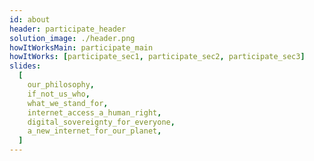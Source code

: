 ```yaml
---
id: about
header: participate_header
solution_image: ./header.png
howItWorksMain: participate_main
howItWorks: [participate_sec1, participate_sec2, participate_sec3]
slides:
  [
    our_philosophy,
    if_not_us_who,
    what_we_stand_for,
    internet_access_a_human_right,
    digital_sovereignty_for_everyone,
    a_new_internet_for_our_planet,
  ]
---
```


